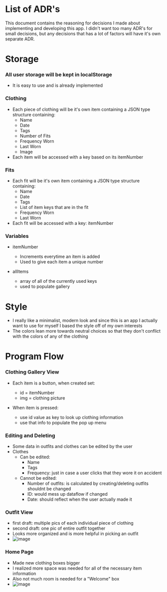 # List of ADR's
This document contains the reasoning for decisions I made about implementing and developing this app. I didn't want too many ADR's for
small decisions, but any decisions that has a lot of factors will have it's own separate ADR.

# Storage
### All user storage will be kept in localStorage
- It is easy to use and is already implemented

### Clothing
- Each piece of clothing will be it's own item containing a JSON type structure containing:
  - Name
  - Date
  - Tags
  - Number of Fits
  - Frequency Worn
  - Last Worn
  - Image
- Each item will be accessed with a key based on its itemNumber

### Fits
- Each fit will be it's own item containing a JSON type structure containing:
  - Name
  - Date
  - Tags
  - List of item keys that are in the fit
  - Frequency Worn
  - Last Worn
- Each fit will be accessed with a key: itemNumber

### Variables
- itemNumber
  - Increments everytime an item is added
  - Used to give each item a unique number

- allItems
  - array of all of the currently used keys
  - used to populate gallery

# Style
- I really like a minimalist, modern look and since this is an app I actually want to use for myself
I based the style off of my own interests
- The colors lean more towards neutral choices so that they don't conflict with the colors of any of the clothing

# Program Flow

### Clothing Gallery View
- Each item is a button, when created set:
  - id = itemNumber
  - img = clothing picture

- When item is pressed:
  - use id value as key to look up clothing information
  - use that info to populate the pop up menu

### Editing and Deleting
- Some data in outfits and clothes can be edited by the user
- Clothes
  - Can be edited:
    - Name
    - Tags
    - Frequency: just in case a user clicks that they wore it on accident
  - Cannot be edited:
    - Number of outfits: is calculated by creating/deleting outfits shouldnt be changed
    - ID: would mess up dataflow if changed
    - Date: should reflect when the user actually made it
### Outfit View
- first draft: multiple pics of each individual piece of clothing
- second draft: one pic of entire outfit together
- Looks more organized and is more helpful in picking an outfit
- ![image](https://user-images.githubusercontent.com/114447806/209722495-90b18b85-17b8-4e4e-87ee-b0151337fbc3.png)

### Home Page
- Made new clothing boxes bigger
- I realized more space was needed for all of the necessary item information
- Also not much room is needed for a "Welcome" box
- ![image](https://user-images.githubusercontent.com/114447806/211123955-294a351c-e32e-4dbf-b6b4-220e1d692b80.png)

